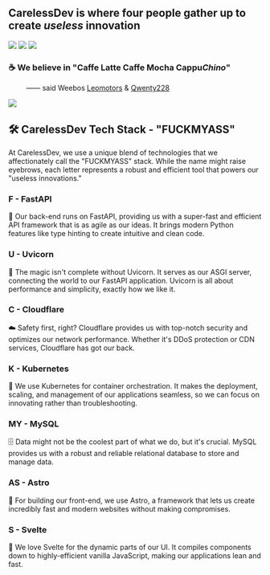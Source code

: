 ## CarelessDev is where four people gather up to create *useless* innovation

![](https://media0.giphy.com/media/Ju7l5y9osyymQ/200.gif)
![](https://media0.giphy.com/media/Ju7l5y9osyymQ/200.gif)
![](https://media0.giphy.com/media/Ju7l5y9osyymQ/200.gif)

### ☕ We believe in "Caffe Latte Caffe Mocha Cappu*Chino*"

<!-- using nbsp just like 90s Themed Thai Government Website -->
&nbsp;&nbsp;&nbsp;&nbsp;&nbsp;&nbsp;&nbsp;&nbsp;
—— said Weebos [Leomotors](https://github.com/Leomotors) & [Qwenty228](https://github.com/Qwenty228)

![](https://c.tenor.com/3AL_w543wEgAAAAd/gochuuumon-kafuu-chino.gif)

## 🛠 CarelessDev Tech Stack - "FUCKMYASS"
At CarelessDev, we use a unique blend of technologies that we affectionately call the "FUCKMYASS" stack. While the name might raise eyebrows, each letter represents a robust and efficient tool that powers our "useless innovations."

### F - FastAPI
🚀 Our back-end runs on FastAPI, providing us with a super-fast and efficient API framework that is as agile as our ideas. It brings modern Python features like type hinting to create intuitive and clean code.

### U - Uvicorn
🦄 The magic isn't complete without Uvicorn. It serves as our ASGI server, connecting the world to our FastAPI application. Uvicorn is all about performance and simplicity, exactly how we like it.

### C - Cloudflare
☁️ Safety first, right? Cloudflare provides us with top-notch security and optimizes our network performance. Whether it's DDoS protection or CDN services, Cloudflare has got our back.

### K - Kubernetes
🐳 We use Kubernetes for container orchestration. It makes the deployment, scaling, and management of our applications seamless, so we can focus on innovating rather than troubleshooting.

### MY - MySQL
🗄️ Data might not be the coolest part of what we do, but it's crucial. MySQL provides us with a robust and reliable relational database to store and manage data.

### AS - Astro
🌠 For building our front-end, we use Astro, a framework that lets us create incredibly fast and modern websites without making compromises.

### S - Svelte
🎨 We love Svelte for the dynamic parts of our UI. It compiles components down to highly-efficient vanilla JavaScript, making our applications lean and fast.

